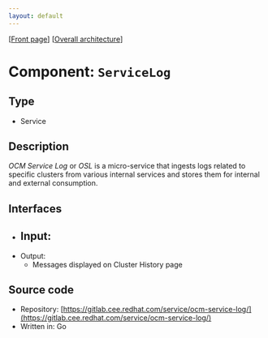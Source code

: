 ```yaml
---
layout: default
---
```

\[[Front page](../overall-architecture.html)\] \[[Overall architecture](../overall-architecture.html)\]



# Component: `ServiceLog`



## Type

* Service



## Description

*OCM Service Log* or *OSL* is a micro-service that ingests logs related to
specific clusters from various internal services and stores them for internal
and external consumption.


## Interfaces

* Input:
    -
* Output:
    - Messages displayed on Cluster History page

## Source code

* Repository: [https://gitlab.cee.redhat.com/service/ocm-service-log/](https://gitlab.cee.redhat.com/service/ocm-service-log/)
* Written in: Go
